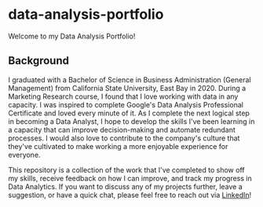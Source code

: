 # data-analysis-portfolio
Welcome to my Data Analysis Portfolio! 

## Background
I graduated with a Bachelor of Science in Business Administration (General Management) from California State University, East Bay in 2020. During a Marketing Research course, I found that I love working with data in any capacity. I was inspired to complete Google's Data Analysis Professional Certificate and loved every minute of it. As I complete the next logical step in becoming a Data Analyst, I hope to develop the skills I've been learning in a capacity that can improve decision-making and automate redundant processes. I would also love to contribute to the company's culture that they've cultivated to make working a more enjoyable experience for everyone.

This repository is a collection of the work that I've completed to show off my skills, receive feedback on how I can improve, and track my progress in Data Analytics. If you want to discuss any of my projects further, leave a suggestion, or have a quick chat, please feel free to reach out via [LinkedIn](https://www.linkedin.com/in/allanvde/)!
